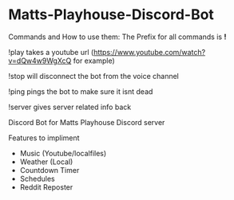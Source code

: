 # Matts-Playhouse-Discord-Bot

Commands and How to use them:
  The Prefix for all commands is <b>!</b>

!play takes a youtube url (https://www.youtube.com/watch?v=dQw4w9WgXcQ for example)

!stop will disconnect the bot from the voice channel

!ping pings the bot to make sure it isnt dead

!server gives server related info back


Discord Bot for Matts Playhouse Discord server

Features to impliment
  - Music (Youtube/localfiles)
  - Weather (Local)
  - Countdown Timer
  - Schedules
  - Reddit Reposter
